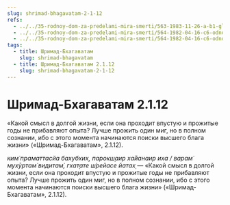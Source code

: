 ```yaml
---
slug: shrimad-bhagavatam-2-1-12
refs:
  - ../../35-rodnoy-dom-za-predelami-mira-smerti/563-1983-11-26-a-b1-glavnyj-vopros-beseda-tsarya-parikshita-so-svyatym-shukadevom.md
  - ../../35-rodnoy-dom-za-predelami-mira-smerti/564-1982-04-16-c6-odnogo-miga-dostatochno-chtoby-nachat-puteshestvie-k-bessmertiyu.md
  - ../../35-rodnoy-dom-za-predelami-mira-smerti/564-1982-04-16-c6-odnogo-miga-dostatochno-chtoby-nachat-puteshestvie-k-bessmertiyu.md
tags:
  - title: Шримад-Бхагаватам
    slug: shrimad-bhagavatam
  - title: Шримад-Бхагаватам 2.1.12
    slug: shrimad-bhagavatam-2-1-12
---
```


# Шримад-Бхагаватам 2.1.12

«Какой смысл в долгой жизни, если она проходит впустую и прожитые годы не прибавляют опыта? Лучше прожить один миг, но в полном сознании, ибо с этого момента начинаются поиски высшего блага жизни» («Шримад-Бхагаватам», 2.1.12).

*ким̇ праматтасйа бахубхих̣, парокш̣аир ха̄йанаир иха / варам̇ мухӯртам̇ видитам̇, гхат̣ате ш́рейасе йатах̣* — «Какой смысл в долгой жизни, если она проходит впустую и прожитые годы не прибавляют опыта? Лучше прожить один миг, но в полном сознании, ибо с этого момента начинаются поиски высшего блага жизни» («Шримад-Бхагаватам», 2.1.12).


